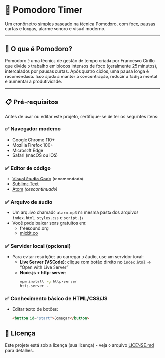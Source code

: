 # 🍅 Pomodoro Timer

Um cronômetro simples baseado na técnica Pomodoro, com foco, pausas curtas e longas, alarme sonoro e visual moderno.

---

## 📖 O que é Pomodoro?

Pomodoro é uma técnica de gestão de tempo criada por Francesco Cirillo que divide o trabalho em blocos intensos de foco (geralmente 25 minutos), intercalados por pausas curtas. Após quatro ciclos, uma pausa longa é recomendada. Isso ajuda a manter a concentração, reduzir a fadiga mental e aumentar a produtividade.

---

## 📋 Pré-requisitos

Antes de usar ou editar este projeto, certifique-se de ter os seguintes itens:

### ✅ Navegador moderno
- Google Chrome 110+
- Mozilla Firefox 100+
- Microsoft Edge
- Safari (macOS ou iOS)

### ✅ Editor de código
- [Visual Studio Code](https://code.visualstudio.com/) (recomendado)
- [Sublime Text](https://www.sublimetext.com/)
- [Atom](https://atom.io/) *(descontinuado)*

### ✅ Arquivo de áudio
- Um arquivo chamado `alarm.mp3` na mesma pasta dos arquivos `index.html`, `styles.css` e `script.js`
- Você pode baixar sons gratuitos em:
  - [freesound.org](https://freesound.org/)
  - [mixkit.co](https://mixkit.co/free-sound-effects/)

### ✅ Servidor local (opcional)
- Para evitar restrições ao carregar o áudio, use um servidor local:
  - **Live Server (VSCode)**: clique com botão direito no `index.html` → “Open with Live Server”
  - **Node.js + http-server**:
    ```bash
    npm install -g http-server
    http-server .
    ```

### ✅ Conhecimento básico de HTML/CSS/JS
- Editar texto de botões:
  ```html
  <button id="start">Começar</button>
## 📄 Licença

Este projeto está sob a licença (sua licença) - veja o arquivo [LICENSE.md](https://github.com/usuario/projeto/licenca) para detalhes.
